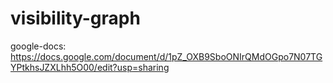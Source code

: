 # visibility-graph

google-docs: https://docs.google.com/document/d/1pZ_OXB9SboONIrQMdOGpo7N07TGYPtkhsJZXLhh5O00/edit?usp=sharing
